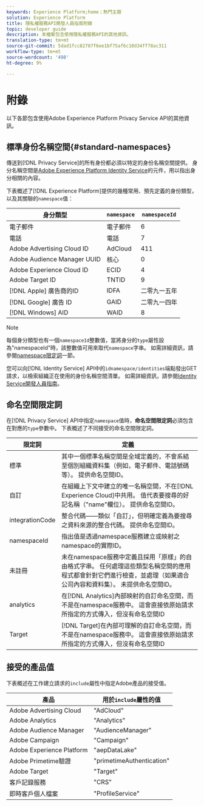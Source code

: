 ```yaml
---
keywords: Experience Platform;home；熱門主題
solution: Experience Platform
title: 隱私權服務API開發人員指南附錄
topic: developer guide
description: 本檔案包含使用隱私權服務API的其他資訊。
translation-type: tm+mt
source-git-commit: 5dad1fcc82707f6ee1bf75af6c10d34ff78ac311
workflow-type: tm+mt
source-wordcount: '498'
ht-degree: 9%

---
```



# 附錄

以下各節包含使用Adobe Experience Platform Privacy Service API的其他資訊。

## 標準身份名稱空間{#standard-namespaces}

傳送到[!DNL Privacy Service]的所有身份都必須以特定的身份名稱空間提供。 身分名稱空間是[Adobe Experience Platform Identity Service](../../identity-service/home.md)的元件，用以指出身分相關的內容。

下表概述了[!DNL Experience Platform]提供的幾種常用、預先定義的身份類型，以及其關聯的`namespace`值：

| 身分類型 | `namespace` | `namespaceId` |
| --- | --- | --- |
| 電子郵件 | 電子郵件 | 6 |
| 電話 | 電話 | 7 |
| Adobe Advertising Cloud ID | AdCloud | 411 |
| Adobe Audience Manager UUID | 核心 | 0 |
| Adobe Experience Cloud ID | ECID | 4 |
| Adobe Target ID | TNTID | 9 |
| [!DNL Apple] 廣告商的ID | IDFA | 二零九一五年 |
| [!DNL Google] 廣告 ID | GAID | 二零九一四年 |
| [!DNL Windows] AID | WAID | 8 |

>[!NOTE]
>
>每個身分類型也有一個`namespaceId`整數值，當將身分的`type`屬性設為&quot;namespaceId&quot;時，該整數值可用來取代`namespace`字串。 如需詳細資訊，請參閱[namespace限定詞](#namespace-qualifiers)一節。

您可以向[!DNL Identity Service] API中的`idnamespace/identities`端點發出GET請求，以檢索組織正在使用的身份名稱空間清單。 如需詳細資訊，請參閱[Identity Service開發人員指南](../../identity-service/api/getting-started.md)。

## 命名空間限定詞

在[!DNL Privacy Service] API中指定`namespace`值時，**命名空間限定詞**&#x200B;必須包含在對應的`type`參數中。 下表概述了不同接受的命名空間限定詞。

| 限定詞 | 定義 |
| --------- | ---------- |
| 標準 | 其中一個標準名稱空間是全域定義的，不會系結至個別組織資料集（例如，電子郵件、電話號碼等）。 提供命名空間ID。 |
| 自訂 | 在組織上下文中建立的唯一名稱空間，不在[!DNL Experience Cloud]中共用。 值代表要搜尋的好記名稱（&quot;name&quot;欄位）。 提供命名空間ID。 |
| integrationCode | 整合代碼——類似「自訂」，但明確定義為要搜尋之資料來源的整合代碼。 提供命名空間ID。 |
| namespaceId | 指出值是透過namespace服務建立或映射之namespace的實際ID。 |
| 未註冊 | 未在namespace服務中定義且採用「原樣」的自由格式字串。 任何處理這些類型名稱空間的應用程式都會針對它們進行檢查，並處理（如果適合公司內容和資料集）。 未提供命名空間ID。 |
| analytics | 在[!DNL Analytics]內部映射的自訂命名空間，而不是在namespace服務中。 這會直接依原始請求所指定的方式傳入，但沒有命名空間ID |
| Target | [!DNL Target]在內部可理解的自訂命名空間，而不是在namespace服務中。 這會直接依原始請求所指定的方式傳入，但沒有命名空間ID |

## 接受的產品值

下表概述在工作建立請求的`include`屬性中指定Adobe產品的接受值。

| 產品 | 用於`include`屬性的值 |
--- | ---
| Adobe Advertising Cloud | &quot;AdCloud&quot; |
| Adobe Analytics | &quot;Analytics&quot; |
| Adobe Audience Manager | &quot;AudienceManager&quot; |
| Adobe Campaign | &quot;Campaign&quot; |
| Adobe Experience Platform | &quot;aepDataLake&quot; |
| Adobe Primetime驗證 | &quot;primetimeAuthentication&quot; |
| Adobe Target | &quot;Target&quot; |
| 客戶記錄服務 | &quot;CRS&quot; |
| 即時客戶個人檔案 | &quot;ProfileService&quot; |